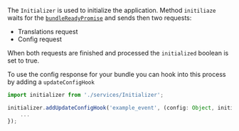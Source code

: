 The `Initializer` is used to initialize the application.
Method `initiliaze` waits for the [`bundleReadyPromise`](../Bundles/README.md) and sends then two requests:
* Translations request
* Config request

When both requests are finished and processed the `initialized` boolean is set to true.

To use the config response for your bundle you can hook into this process by adding a `updateConfigHook`

```javascript static
import initializer from './services/Initializer';

initializer.addUpdateConfigHook('example_event', (config: Object, initialized: boolean) => {
    ...
});
```
